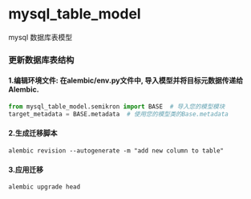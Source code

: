 # mysql_table_model
mysql 数据库表模型

### 更新数据库表结构

#### 1.编辑环境文件: 在alembic/env.py文件中, 导入模型并将目标元数据传递给Alembic.

```python
from mysql_table_model.semikron import BASE  # 导入您的模型模块
target_metadata = BASE.metadata  # 使用您的模型类的Base.metadata
```
#### 2.生成迁移脚本
```shell
alembic revision --autogenerate -m "add new column to table"
```
#### 3.应用迁移
```shell
alembic upgrade head
```